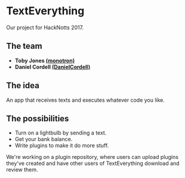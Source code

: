 # TextEverything
Our project for HackNotts 2017.

## The team
- **Toby Jones [(monotron)](http://github.com/monotron)**
- **Daniel Cordell [(DanielCordell)](http://github.com/DanielCordell)** 

## The idea
An app that receives texts and executes whatever code you like.

## The possibilities
- Turn on a lightbulb by sending a text.
- Get your bank balance.
- Write plugins to make it do more stuff.

We're working on a plugin repository, where users can upload plugins they've created and have other users of TextEverything download and review them.
